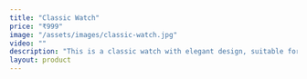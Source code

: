 ```yaml
---
title: "Classic Watch"
price: "₹999"
image: "/assets/images/classic-watch.jpg"
video: ""
description: "This is a classic watch with elegant design, suitable for all occasions."
layout: product
---
```


